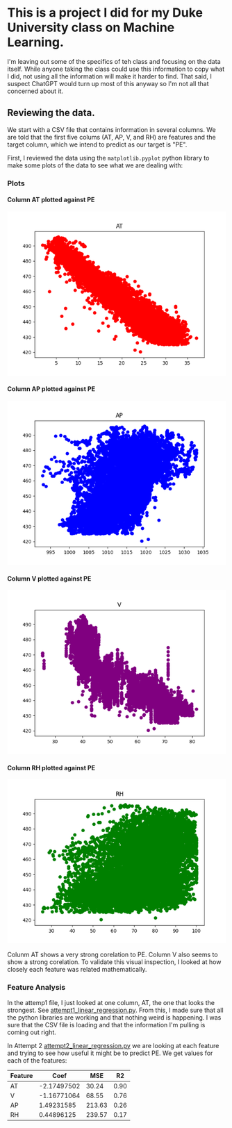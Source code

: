 # This is a project I did for my Duke University class on Machine Learning.

I'm leaving out some of the specifics of teh class and focusing on the data itself. While anyone taking the class could use this information to copy what I did, not using all the information will make it harder to find. That said, I suspect ChatGPT would turn up most of this anyway so I'm not all that concerned about it.

## Reviewing the data.

We start with a CSV file that contains information in several columns. We are told that the first five colums (AT, AP, V, and RH) are features and the target column, which we intend to predict as our target is "PE".

First, I reviewed the data using the `matplotlib.pyplot` python library to make some plots of the data to see what we are dealing with:

### Plots

#### Column AT plotted against PE
![AH](images/plot_feature_AT.png)

#### Column AP plotted against PE
![AP](images/plot_feature_AP.png)

#### Column V plotted against PE
![V](images/plot_feature_V.png)

#### Column RH plotted against PE
![RH](images/plot_feature_RH.png)

Colunm AT shows a very strong corelation to PE. Column V also seems to show a strong corelation. To validate this visual inspection, I looked at how closely each feature was related mathematically.

### Feature Analysis

In the attemp1 file, I just looked at one column, AT, the one that looks the strongest. See [attempt1_linear_regression.py](./attempt1_linear_regression.py).
From this, I made sure that all the python libraries are working and that nothing weird is happening. I was sure that the CSV file is loading and that the information I'm pulling is coming out right.

In Attempt 2 [attempt2_linear_regression.py](./attempt2_linear_regression.py) we are looking at each feature and trying to see how useful it might be to predict PE. We get values for each of the features:


|Feature|Coef|MSE|R2|
|-------|----|---|--|
|AT |-2.17497502|30.24|0.90|
|V  |-1.16771064|68.55|0.76|
|AP |1.49231585|213.63|0.26|
|RH |0.44896125|239.57|0.17|



